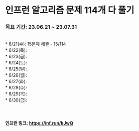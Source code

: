 # 인프런 알고리즘 문제 114개 다 풀기

### 목표 기간: 23.06.21 ~ 23.07.31
<br>
* 6/21(수): 15문제 해결 - 15/114<br>
* 6/22(목): <br>
* 6/23(금): <br>
* 6/24(토): <br>
* 6/25(일): <br>
* 6/26(월): <br>
* 6/27(화): <br>
* 6/28(수): <br>
* 6/29(목): <br>
* 6/30(금): <br>
<br><br>


#### 인프런 링크: https://inf.run/kJwQ
